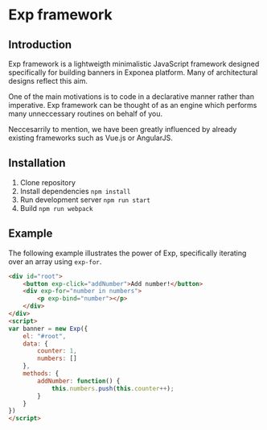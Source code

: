 # Exp framework

## Introduction

Exp framework is a lightweigth minimalistic JavaScript framework designed specifically for building banners in Exponea platform. Many of architectural designs reflect this aim.

One of the main motivations is to code in a declarative manner rather than imperative. Exp framework can be thought of as an engine which performs many unneccessary routines on behalf of you.

Neccesarrily to mention, we have been greatly influenced by already existing frameworks such as Vue.js or AngularJS.

## Installation

1. Clone repository
2. Install dependencies `npm install`
3. Run development server `npm run start`
4. Build `npm run webpack`

## Example

The following example illustrates the power of Exp, specifically iterating over an array using `exp-for`.

```html
<div id="root">
    <button exp-click="addNumber">Add number!</button>
    <div exp-for="number in numbers">
        <p exp-bind="number"></p>
    </div>
</div>
<script>
var banner = new Exp({
    el: "#root",
    data: {
        counter: 1,
        numbers: []
    },
    methods: {
        addNumber: function() {
            this.numbers.push(this.counter++);
        }
    }
})
</script>
```
